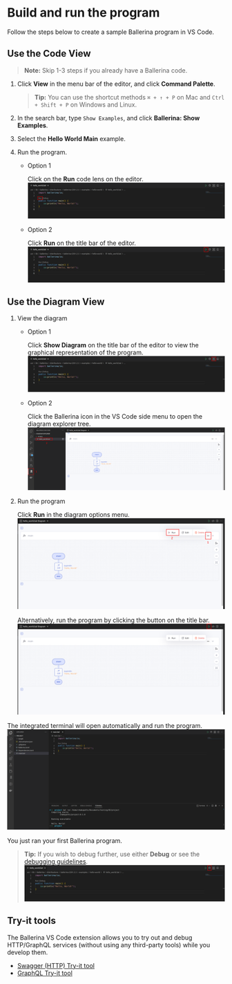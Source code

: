 # Build and run the program

Follow the steps below to create a sample Ballerina program in VS Code. 
</br>

## Use the Code View

  >**Note:** Skip 1-3 steps if you already have a Ballerina code.
  
1. Click **View** in the menu bar of the editor, and click **Command Palette**.

    >**Tip:** You can use the shortcut methods `⌘ + ↑ + P` on Mac and `Ctrl + Shift + P` on Windows and Linux.

2. In the search bar, type `Show Examples`, and click **Ballerina: Show Examples**.

3. Select the **Hello World Main** example.

4. Run the program.

    - Option 1
      
      Click on the **Run** code lens on the editor. 
      ![Run codeLense](../img/run-code-lense.png?raw=true)

    - Option 2
    
      Click **Run** on the title bar of the editor.
      ![Run button](../img/run-button.png?raw=true)
## Use the Diagram View
  
1. View the diagram
    - Option 1

      Click **Show Diagram** on the title bar of the editor to view the graphical representation of the program.
      ![Show diagram](../img/show-diagram-button.png?raw=true)

    - Option 2

      Click the Ballerina icon in the VS Code side menu to open the diagram explorer tree.
      ![Diagram explorer](../img/diagram-explorer.png?raw=true)

2. Run the program

    Click **Run** in the diagram options menu.
    ![Run diagram button](../img/run-diagram-button.png?raw=true)

    Alternatively, run the program by clicking the button on the title bar.
    ![Header button](../img/run-diagram-header-button.png?raw=true)

The integrated terminal will open automatically and run the program.
  ![Run output](../img/run-output.png?raw=true)

You just ran your first Ballerina program.
>**Tip:** If you wish to debug further, use either **Debug** or see the [debugging guidelines](../debugging/debug.md).
![Debug button](../img/debug-button.png?raw=true)

## Try-it tools
The Ballerina VS Code extension allows you to try out and debug HTTP/GraphQL services (without using any third-party tools) while you develop them. 
* [Swagger (HTTP) Try-it tool](tryit-tools/swagger-tool.md)
* [GraphQL Try-it tool](tryit-tools/graphql-tool.md)
